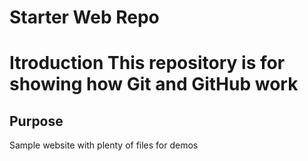 # Starter Web Repo

# Itroduction This repository is for showing how Git and GitHub work

## Purpose

Sample website with plenty of files for demos
